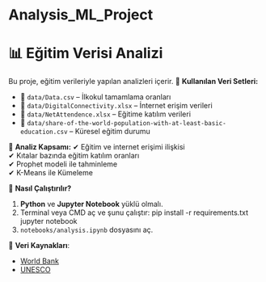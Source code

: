 # Analysis_ML_Project
# 📊 Eğitim Verisi Analizi

Bu proje, eğitim verileriyle yapılan analizleri içerir. 
📌 **Kullanılan Veri Setleri:**
- 📂 `data/Data.csv` – İlkokul tamamlama oranları
- 📂 `data/DigitalConnectivity.xlsx` – İnternet erişim verileri
- 📂 `data/NetAttendence.xlsx` – Eğitime katılım verileri
- 📂 `data/share-of-the-world-population-with-at-least-basic-education.csv` – Küresel eğitim durumu

📌 **Analiz Kapsamı:**
✔ Eğitim ve internet erişimi ilişkisi  
✔ Kıtalar bazında eğitim katılım oranları  
✔ Prophet modeli ile tahminleme  
✔ K-Means ile Kümeleme


🚀 **Nasıl Çalıştırılır?**
1. **Python** ve **Jupyter Notebook** yüklü olmalı.
2. Terminal veya CMD aç ve şunu çalıştır:
pip install -r requirements.txt jupyter notebook
3. `notebooks/analysis.ipynb` dosyasını aç.

🔗 **Veri Kaynakları**:
- [World Bank](https://data.worldbank.org/)
- [UNESCO](https://uis.unesco.org/)
